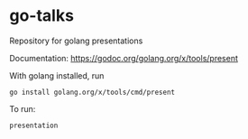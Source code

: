 # go-talks
Repository for golang presentations

Documentation:
https://godoc.org/golang.org/x/tools/present

With golang installed, run

`go install golang.org/x/tools/cmd/present`

To run:

`presentation`
